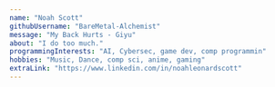 ```yaml
---
name: "Noah Scott"
githubUsername: "BareMetal-Alchemist"
message: "My Back Hurts - Giyu"
about: "I do too much."
programmingInterests: "AI, Cybersec, game dev, comp programmin"
hobbies: "Music, Dance, comp sci, anime, gaming"
extraLink: "https://www.linkedin.com/in/noahleonardscott"
---
```

